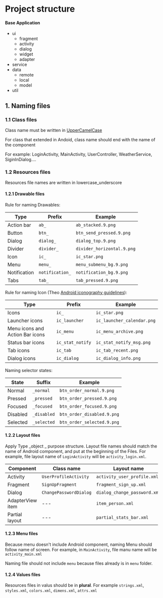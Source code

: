# Project structure

#### Base Application
* ui
	* fragment
	* activity
	* dialog
	* widget
	* adapter
* service
* data
	* remote
	* local
	* model	 
* util

## 1. Naming files

### 1.1 Class files

Class name must be written in [UpperCamelCase](https://en.wikipedia.org/wiki/CamelCase)

For class that extended in Andoid, class name should end with the name of the component

For example: LoginActivity, MainActivity, UserController, WeatherService, SiginInDialog....

### 1.2 Resources files <Resources>

Resources file names are written in lowercase_underscore

#### 1.2.1 Drawable files

Rule for naming Drawables:


| Type   | Prefix            |		Example               |
|--------------| ------------------|-----------------------------|
| Action bar   | `ab_`             | `ab_stacked.9.png`          |
| Button       | `btn_`	            | `btn_send_pressed.9.png`    |
| Dialog       | `dialog_`         | `dialog_top.9.png`          | 
| Divider      | `divider_`        | `divider_horizontal.9.png`  |
| Icon         | `ic_`	            | `ic_star.png`               |
| Menu         | `menu_	`           | `menu_submenu_bg.9.png`     |
| Notification | `notification_`	| `notification_bg.9.png`     |
| Tabs         | `tab_`            | `tab_pressed.9.png`         |

Rule for naming Icon (Theo [Android iconography guidelines](http://developer.android.com/design/style/iconography.html)):

| Type                      | Prefix       | Example                     |
| --------------------------------| ----------------   | ---------------------------- | 
| Icons                           | `ic_`              | `ic_star.png`                |
| Launcher icons                  | `ic_launcher`      | `ic_launcher_calendar.png`   |
| Menu icons and Action Bar icons | `ic_menu`          | `ic_menu_archive.png`        |
| Status bar icons                | `ic_stat_notify`   | `ic_stat_notify_msg.png`     |
| Tab icons                       | `ic_tab`           | `ic_tab_recent.png`          |
| Dialog icons                    | `ic_dialog`        | `ic_dialog_info.png`         |

Naming selector states:

| State	       | Suffix     | Example                     |
|--------------|-----------------|-----------------------------|
| Normal       | `_normal`       | `btn_order_normal.9.png`    |
| Pressed      | `_pressed`      | `btn_order_pressed.9.png`   |
| Focused      | `_focused`      | `btn_order_focused.9.png`   |
| Disabled     | `_disabled`     | `btn_order_disabled.9.png`  |
| Selected     | `_selected`     | `btn_order_selected.9.png`  |


#### 1.2.2 Layout files

Apply Type _object _ purpose structure. Layout file names should match the name of Android component, and put at the beginning of the Files. For example, file layout name of `LoginActivity` will be `activity_login.xml`.

| Component        | Class name             | Layout name                 |
| ---------------- | ---------------------- | ----------------------------- |
| Activity         | `UserProfileActivity`  | `activity_user_profile.xml`   |
| Fragment         | `SignUpFragment`       | `fragment_sign_up.xml`        |
| Dialog           | `ChangePasswordDialog` | `dialog_change_password.xml`  |
| AdapterView item | ---                    | `item_person.xml`             |
| Partial layout   | ---                    | `partial_stats_bar.xml`       |

#### 1.2.3 Menu files
 
Because menu doesn't include Android component, naming Menu should follow name of screen. 
For example, in `MainActivity`, file manu name will be `activity_main.xml`

Naming file should not include `menu` because files already is in `menu` folder.

#### 1.2.4 Values files

Resources files in valus should be in __plural__. For example `strings.xml`, `styles.xml`, `colors.xml`, `dimens.xml`, `attrs.xml`
